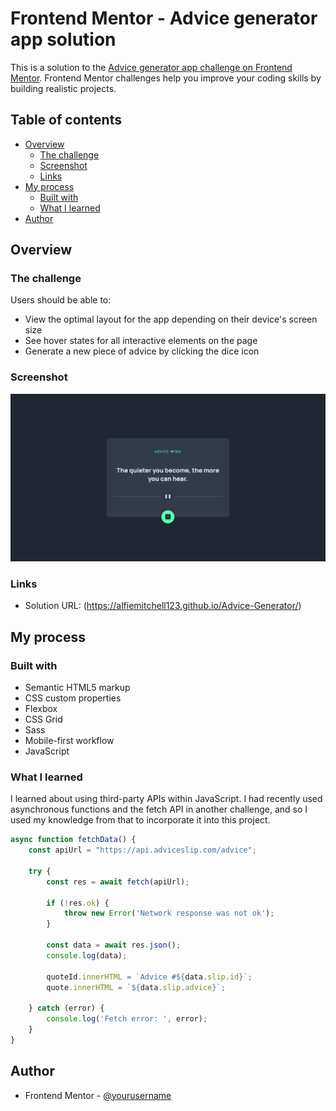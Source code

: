 # Frontend Mentor - Advice generator app solution

This is a solution to the [Advice generator app challenge on Frontend Mentor](https://www.frontendmentor.io/challenges/advice-generator-app-QdUG-13db). Frontend Mentor challenges help you improve your coding skills by building realistic projects.

## Table of contents

- [Overview](#overview)
  - [The challenge](#the-challenge)
  - [Screenshot](#screenshot)
  - [Links](#links)
- [My process](#my-process)
  - [Built with](#built-with)
  - [What I learned](#what-i-learned)
- [Author](#author)

## Overview

### The challenge

Users should be able to:

- View the optimal layout for the app depending on their device's screen size
- See hover states for all interactive elements on the page
- Generate a new piece of advice by clicking the dice icon

### Screenshot

![](design/screenshot-desktop.jpg)

### Links

- Solution URL: (https://alfiemitchell123.github.io/Advice-Generator/)

## My process

### Built with

- Semantic HTML5 markup
- CSS custom properties
- Flexbox
- CSS Grid
- Sass
- Mobile-first workflow
- JavaScript

### What I learned

I learned about using third-party APIs within JavaScript. I had recently used asynchronous functions and the fetch API in another challenge, and so I used my knowledge from that to incorporate it into this project.

```js
async function fetchData() {
    const apiUrl = "https://api.adviceslip.com/advice";

    try {
        const res = await fetch(apiUrl);

        if (!res.ok) {
            throw new Error('Network response was not ok');
        }

        const data = await res.json();
        console.log(data);

        quoteId.innerHTML = `Advice #${data.slip.id}`;
        quote.innerHTML = `${data.slip.advice}`;

    } catch (error) {
        console.log('Fetch error: ', error);
    }
}

```

## Author

- Frontend Mentor - [@yourusername](https://www.frontendmentor.io/profile/alfiemitchell123)